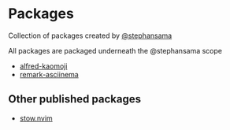 # Packages

Collection of packages created by [@stephansama](https://github.com/stephansama)

All packages are packaged underneath the @stephansama scope

- [alfred-kaomoji](./packages/alfred-kaomoji/README.md)
- [remark-asciinema](./packages/remark-asciinema/README.md)

## Other published packages

- [stow.nvim](https://github.com/stephansama/stow.nvim)

